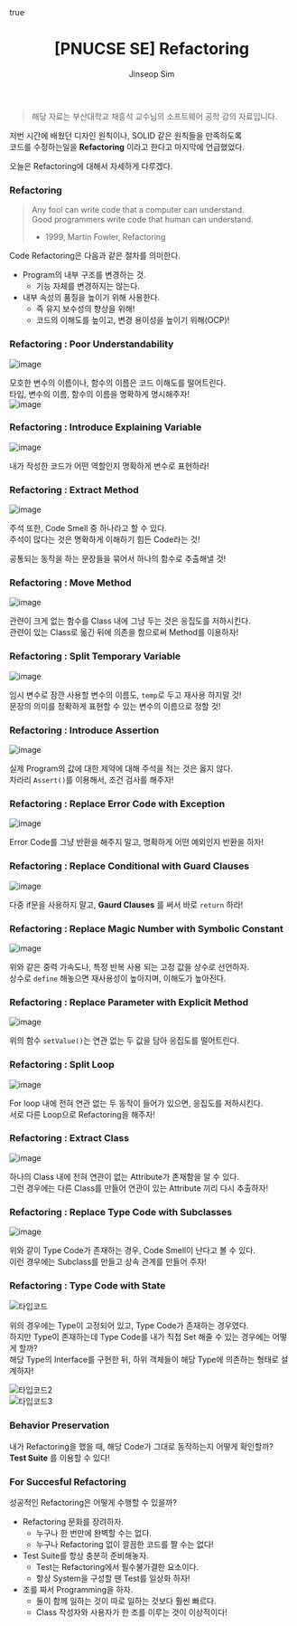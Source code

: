 ﻿---
layout: post
title: "[PNUCSE SE] Refactoring"
categories: SE
tags: [theory]
author:
  - Jinseop Sim
toc: true
math: true
---
> 해당 자료는 부산대학교 채흥석 교수님의 소프트웨어 공학 강의 자료입니다.  

저번 시간에 배웠던 디자인 원칙이나, SOLID 같은 원칙들을 만족하도록  
코드를 수정하는일을 __Refactoring__ 이라고 한다고 마지막에 언급했었다.  

오늘은 Refactoring에 대해서 자세하게 다루겠다.  

### Refactoring
> Any fool can write code that a computer can understand.  
> Good programmers write code that human can understand.  
> - 1999, Martin Fowler, Refactoring  

Code Refactoring은 다음과 같은 절차를 의미한다.  
- Program의 내부 구조를 변경하는 것.
  - 기능 자체를 변경하지는 않는다.
- 내부 속성의 품질을 높이기 위해 사용한다.
  - 즉 유지 보수성의 향상을 위해!
  - 코드의 이해도를 높이고, 변경 용이성을 높이기 위해(OCP)!

### Refactoring : Poor Understandability
![image](https://user-images.githubusercontent.com/71700079/201114346-d3744678-d5a2-4b3f-80b8-803262832843.png)  

모호한 변수의 이름이나, 함수의 이름은 코드 이해도를 떨어트린다.  
타입, 변수의 이름, 함수의 이름을 명확하게 명시해주자!  
![image](https://user-images.githubusercontent.com/71700079/201114380-167cffa1-cc6b-476a-b6f2-54915398390e.png)  

### Refactoring : Introduce Explaining Variable
![image](https://user-images.githubusercontent.com/71700079/201114443-c53880d7-4d94-45c7-8a1c-830f0d9eaa49.png)  

내가 작성한 코드가 어떤 역할인지 명확하게 변수로 표현하라!  

### Refactoring : Extract Method
![image](https://user-images.githubusercontent.com/71700079/201114511-eedf8868-f7cd-4fa9-a651-e72e4bac7eee.png)  

주석 또한, Code Smell 중 하나라고 할 수 있다.  
주석이 많다는 것은 명확하게 이해하기 힘든 Code라는 것!  

공통되는 동작을 하는 문장들을 묶어서 하나의 함수로 추출해낼 것!  

### Refactoring : Move Method
![image](https://user-images.githubusercontent.com/71700079/201114568-776a780b-f98f-4d60-9809-b0693806757a.png)  

관련이 크게 없는 함수를 Class 내에 그냥 두는 것은 응집도를 저하시킨다.  
관련이 있는 Class로 옮긴 뒤에 의존을 함으로써 Method를 이용하자!  

### Refactoring : Split Temporary Variable
![image](https://user-images.githubusercontent.com/71700079/201114621-3fb644ba-38de-4ab2-a41b-9b7cda8cf6ab.png)  

임시 변수로 잠깐 사용할 변수의 이름도, ```temp```로 두고 재사용 하지말 것!  
문장의 의미를 정확하게 표현할 수 있는 변수의 이름으로 정할 것!  

### Refactoring : Introduce Assertion
![image](https://user-images.githubusercontent.com/71700079/201114662-c6e21920-83fd-42ff-8663-b8b142e55094.png)  

실제 Program의 값에 대한 제약에 대해 주석을 적는 것은 옳지 않다.  
차라리 ```Assert()```를 이용해서, 조건 검사를 해주자!  

### Refactoring : Replace Error Code with Exception
![image](https://user-images.githubusercontent.com/71700079/201114765-ce427cfa-7f4a-4018-90dd-9bb44fa5db24.png)  

Error Code를 그냥 반환을 해주지 말고, 명확하게 어떤 예외인지 반환을 하자!  

### Refactoring : Replace Conditional with Guard Clauses
![image](https://user-images.githubusercontent.com/71700079/201114825-84dee395-5711-41ce-a741-f4651b34b519.png)  

다중 if문을 사용하지 말고, __Gaurd Clauses__ 를 써서 바로 ```return``` 하라!  

### Refactoring : Replace Magic Number with Symbolic Constant
![image](https://user-images.githubusercontent.com/71700079/201114867-2aac0e88-8cf9-449d-80ff-92e772fcdaac.png)  

위와 같은 중력 가속도나, 특정 반복 사용 되는 고정 값을 상수로 선언하자.  
상수로 ```define``` 해놓으면 재사용성이 높아지며, 이해도가 높아진다.  

### Refactoring : Replace Parameter with Explicit Method
![image](https://user-images.githubusercontent.com/71700079/201114927-effebfa7-57f0-4bd9-888e-c9464d242292.png)  

위의 함수 ```setValue()```는 연관 없는 두 값을 담아 응집도를 떨어트린다.  

### Refactoring : Split Loop
![image](https://user-images.githubusercontent.com/71700079/201115006-77ef34d9-38d0-4b1c-b56e-33bc9e253df8.png)  

For loop 내에 전혀 연관 없는 두 동작이 들어가 있으면, 응집도를 저하시킨다.  
서로 다른 Loop으로 Refactoring을 해주자!  

### Refactoring : Extract Class
![image](https://user-images.githubusercontent.com/71700079/201115053-f863477f-db53-4d9d-964f-fd772746cad4.png)  

하나의 Class 내에 전혀 연관이 없는 Attribute가 존재함을 알 수 있다.  
그런 경우에는 다른 Class를 만들어 연관이 있는 Attribute 끼리 다시 추출하자!  

### Refactoring : Replace Type Code with Subclasses
![image](https://user-images.githubusercontent.com/71700079/201115106-c7f10b8b-82b6-45a1-af49-572645625616.png)  

위와 같이 Type Code가 존재하는 경우, Code Smell이 난다고 볼 수 있다.  
이런 경우에는 Subclass를 만들고 상속 관계를 만들어 주자!  

### Refactoring : Type Code with State
![타입코드](https://user-images.githubusercontent.com/71700079/201456704-f25d1851-590c-4567-8f7b-c5812dfd92c5.png)  

위의 경우에는 Type이 고정되어 있고, Type Code가 존재하는 경우였다.  
하지만 Type이 존재하는데 Type Code를 내가 직접 Set 해줄 수 있는 경우에는 어떻게 할까?  
해당 Type의 Interface를 구현한 뒤, 하위 객체들이 해당 Type에 의존하는 형태로 설계하자!  

![타입코드2](https://user-images.githubusercontent.com/71700079/201456721-6f348ba8-0dbe-4e26-bc53-ccf6b573ce69.png)  
![타입코드3](https://user-images.githubusercontent.com/71700079/201456736-3a9a0438-bddf-4992-bbb5-df64feb30a46.png)  

### Behavior Preservation
내가 Refactoring을 했을 때, 해당 Code가 그대로 동작하는지 어떻게 확인할까?  
__Test Suite__ 를 이용할 수 있다!  

### For Succesful Refactoring
성공적인 Refactoring은 어떻게 수행할 수 있을까?  

- Refactoring 문화를 장려하자.
  - 누구나 한 번만에 완벽할 수는 없다.
  - 누구나 Refactoring 없이 깔끔한 코드를 짤 수는 없다!
- Test Suite를 항상 충분히 준비해놓자.
  - Test는 Refactoring에서 필수불가결한 요소이다.
  - 항상 System을 구성할 땐 Test를 일상화 하자!
- 조를 짜서 Programming을 하자.
  - 둘이 함께 일하는 것이 따로 일하는 것보다 훨씬 빠르다.
  - Class 작성자와 사용자가 한 조를 이루는 것이 이상적이다!
